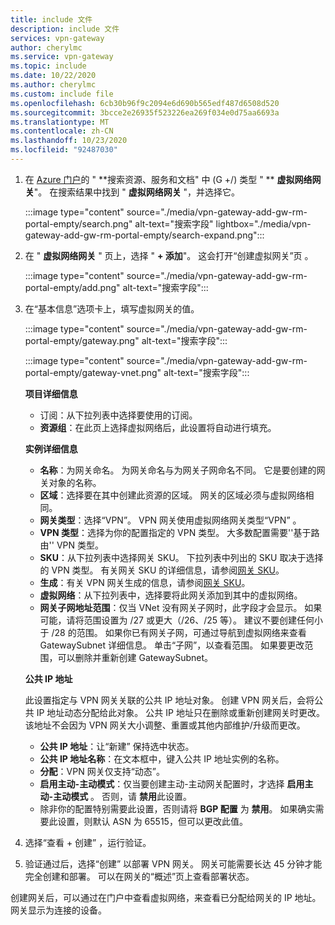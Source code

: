```yaml
---
title: include 文件
description: include 文件
services: vpn-gateway
author: cherylmc
ms.service: vpn-gateway
ms.topic: include
ms.date: 10/22/2020
ms.author: cherylmc
ms.custom: include file
ms.openlocfilehash: 6cb30b96f9c2094e6d690b565edf487d6508d520
ms.sourcegitcommit: 3bcce2e26935f523226ea269f034e0d75aa6693a
ms.translationtype: MT
ms.contentlocale: zh-CN
ms.lasthandoff: 10/23/2020
ms.locfileid: "92487030"
---
```

1. 在 [Azure 门户](https://portal.azure.com)的 " **搜索资源、服务和文档" 中 (G +/) 类型 " ** **虚拟网络网关**"。 在搜索结果中找到 " **虚拟网络网关** "，并选择它。

   :::image type="content" source="./media/vpn-gateway-add-gw-rm-portal-empty/search.png" alt-text="搜索字段" lightbox="./media/vpn-gateway-add-gw-rm-portal-empty/search-expand.png":::

1. 在 " **虚拟网络网关** " 页上，选择 " **+ 添加**"。 这会打开“创建虚拟网关”页  。

   :::image type="content" source="./media/vpn-gateway-add-gw-rm-portal-empty/add.png" alt-text="搜索字段":::
1. 在“基本信息”选项卡上，填写虚拟网关的值。 

   :::image type="content" source="./media/vpn-gateway-add-gw-rm-portal-empty/gateway.png" alt-text="搜索字段":::

   :::image type="content" source="./media/vpn-gateway-add-gw-rm-portal-empty/gateway-vnet.png" alt-text="搜索字段":::

   **项目详细信息**

   * 订阅：从下拉列表中选择要使用的订阅。
   * **资源组**：在此页上选择虚拟网络后，此设置将自动进行填充。

   **实例详细信息**

   * **名称**：为网关命名。 为网关命名与为网关子网命名不同。 它是要创建的网关对象的名称。
   * **区域**：选择要在其中创建此资源的区域。 网关的区域必须与虚拟网络相同。
   * **网关类型**：选择“VPN”。  VPN 网关使用虚拟网络网关类型“VPN”  。
   * **VPN 类型**：选择为你的配置指定的 VPN 类型。 大多数配置需要''基于路由'' VPN 类型。
   * **SKU**：从下拉列表中选择网关 SKU。 下拉列表中列出的 SKU 取决于选择的 VPN 类型。 有关网关 SKU 的详细信息，请参阅[网关 SKU](../articles/vpn-gateway/vpn-gateway-about-vpn-gateway-settings.md#gwsku)。
   * **生成**：有关 VPN 网关生成的信息，请参阅[网关 SKU](../articles/vpn-gateway/vpn-gateway-about-vpngateways.md#gwsku)。
   * **虚拟网络**：从下拉列表中，选择要将此网关添加到其中的虚拟网络。
   * **网关子网地址范围**：仅当 VNet 没有网关子网时，此字段才会显示。 如果可能，请将范围设置为 /27 或更大（/26、/25 等）。 建议不要创建任何小于 /28 的范围。 如果你已有网关子网，可通过导航到虚拟网络来查看 GatewaySubnet 详细信息。 单击“子网”，以查看范围。 如果要更改范围，可以删除并重新创建 GatewaySubnet。

   **公共 IP 地址**

   此设置指定与 VPN 网关关联的公共 IP 地址对象。 创建 VPN 网关后，会将公共 IP 地址动态分配给此对象。 公共 IP 地址只在删除或重新创建网关时更改。 该地址不会因为 VPN 网关大小调整、重置或其他内部维护/升级而更改。

     * **公共 IP 地址**：让“新建”  保持选中状态。
     * **公共 IP 地址名称**：在文本框中，键入公共 IP 地址实例的名称。
     * **分配**：VPN 网关仅支持“动态”。
     * **启用主动-主动模式**：仅当要创建主动-主动网关配置时，才选择 **启用主动-主动模式** 。 否则，请 **禁用**此设置。
     * 除非你的配置特别需要此设置，否则请将 **BGP 配置** 为 **禁用**。 如果确实需要此设置，则默认 ASN 为 65515，但可以更改此值。
1. 选择“查看 + 创建”  ，运行验证。
1. 验证通过后，选择“创建”  以部署 VPN 网关。 网关可能需要长达 45 分钟才能完全创建和部署。 可以在网关的“概述”页上查看部署状态。

创建网关后，可以通过在门户中查看虚拟网络，来查看已分配给网关的 IP 地址。 网关显示为连接的设备。
